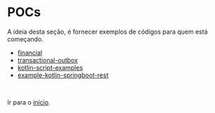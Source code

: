 # POCs

A ideia desta seção, é fornecer exemplos de códigos para quem está começando.

- [financial](https://github.com/gustavofreze/financial)
- [transactional-outbox](https://github.com/gustavofreze/transactional-outbox)
- [kotlin-script-examples](https://github.com/Kotlin/kotlin-script-examples)
- [example-kotlin-springboot-rest](https://github.com/justiandre/example-kotlin-springboot-rest)

<br>

Ir para o [início](https://github.com/gustavofreze/kotlin4noobs#Roadmap).
